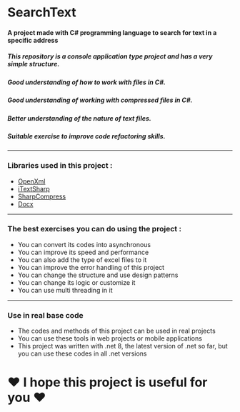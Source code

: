 # SearchText
#### A project made with C# programming language to search for text in a specific address

##### This repository is a console application type project and has a very simple structure.
##### Good understanding of how to work with files in C#.
##### Good understanding of working with compressed files in C#.
##### Better understanding of the nature of text files.
##### Suitable exercise to improve code refactoring skills.

------------------------------------------------------------------------------------------------------

### Libraries used in this project :
- [OpenXml][openXml]
- [iTextSharp][itextSharp]
- [SharpCompress][sharpCompress]
- [Docx][docx]

[docx]:https://github.com/xceedsoftware/DocX
[sharpCompress]:https://www.nuget.org/packages/SharpCompress
[itextSharp]:https://www.nuget.org/packages/iTextSharp
[openXml]:https://learn.microsoft.com/en-us/office/open-xml/open-xml-sdk

---------------------------------------------------------------------------------------------------

### The best exercises you can do using the project :

- You can convert its codes into asynchronous
- You can improve its speed and performance
- You can also add the type of excel files to it
- You can improve the error handling of this project
- You can change the structure and use design patterns
- You can change its logic or customize it
- You can use multi threading in it

---------------------------------------------------------------------------------------------------

### Use in real base code

- The codes and methods of this project can be used in real projects
- You can use these tools in web projects or mobile applications
- This project was written with .net 8, the latest version of .net so far, but you can use these codes in all .net versions

# ❤️ I hope this project is useful for you ❤️
